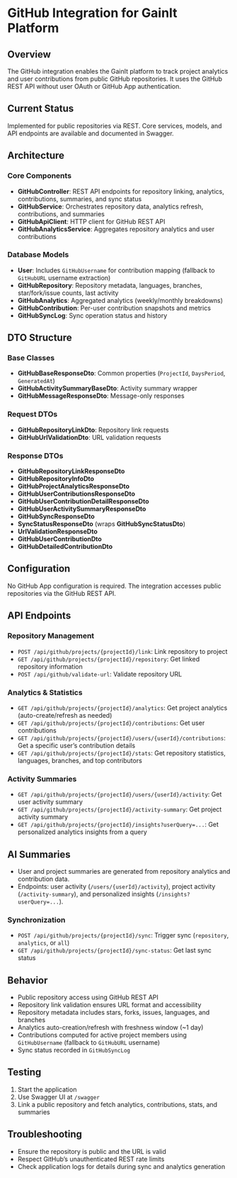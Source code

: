 # GitHub Integration for GainIt Platform

## Overview
The GitHub integration enables the GainIt platform to track project analytics and user contributions from public GitHub repositories. It uses the GitHub REST API without user OAuth or GitHub App authentication.

## Current Status
Implemented for public repositories via REST. Core services, models, and API endpoints are available and documented in Swagger.

## Architecture

### Core Components
- **GitHubController**: REST API endpoints for repository linking, analytics, contributions, summaries, and sync status
- **GitHubService**: Orchestrates repository data, analytics refresh, contributions, and summaries
- **GitHubApiClient**: HTTP client for GitHub REST API
- **GitHubAnalyticsService**: Aggregates repository analytics and user contributions

### Database Models
- **User**: Includes `GitHubUsername` for contribution mapping (fallback to `GitHubURL` username extraction)
- **GitHubRepository**: Repository metadata, languages, branches, star/fork/issue counts, last activity
- **GitHubAnalytics**: Aggregated analytics (weekly/monthly breakdowns)
- **GitHubContribution**: Per-user contribution snapshots and metrics
- **GitHubSyncLog**: Sync operation status and history

## DTO Structure

### Base Classes
- **GitHubBaseResponseDto**: Common properties (`ProjectId`, `DaysPeriod`, `GeneratedAt`)
- **GitHubActivitySummaryBaseDto**: Activity summary wrapper
- **GitHubMessageResponseDto**: Message-only responses

### Request DTOs
- **GitHubRepositoryLinkDto**: Repository link requests
- **GitHubUrlValidationDto**: URL validation requests

### Response DTOs
- **GitHubRepositoryLinkResponseDto**
- **GitHubRepositoryInfoDto**
- **GitHubProjectAnalyticsResponseDto**
- **GitHubUserContributionsResponseDto**
- **GitHubUserContributionDetailResponseDto**
- **GitHubUserActivitySummaryResponseDto**
- **GitHubSyncResponseDto**
- **SyncStatusResponseDto** (wraps **GitHubSyncStatusDto**)
- **UrlValidationResponseDto**
- **GitHubUserContributionDto**
- **GitHubDetailedContributionDto**

## Configuration
No GitHub App configuration is required. The integration accesses public repositories via the GitHub REST API.

## API Endpoints

### Repository Management
- `POST /api/github/projects/{projectId}/link`: Link repository to project
- `GET /api/github/projects/{projectId}/repository`: Get linked repository information
- `POST /api/github/validate-url`: Validate repository URL

### Analytics & Statistics
- `GET /api/github/projects/{projectId}/analytics`: Get project analytics (auto-create/refresh as needed)
- `GET /api/github/projects/{projectId}/contributions`: Get user contributions
- `GET /api/github/projects/{projectId}/users/{userId}/contributions`: Get a specific user’s contribution details
- `GET /api/github/projects/{projectId}/stats`: Get repository statistics, languages, branches, and top contributors

### Activity Summaries
- `GET /api/github/projects/{projectId}/users/{userId}/activity`: Get user activity summary
- `GET /api/github/projects/{projectId}/activity-summary`: Get project activity summary
- `GET /api/github/projects/{projectId}/insights?userQuery=...`: Get personalized analytics  insights from a query 

## AI Summaries

- User and project summaries are generated from repository analytics and contribution data.
- Endpoints: user activity (`/users/{userId}/activity`), project activity (`/activity-summary`), and personalized insights (`/insights?userQuery=...`).

### Synchronization
- `POST /api/github/projects/{projectId}/sync`: Trigger sync (`repository`, `analytics`, or `all`)
- `GET /api/github/projects/{projectId}/sync-status`: Get last sync status

## Behavior

- Public repository access using GitHub REST API
- Repository link validation ensures URL format and accessibility
- Repository metadata includes stars, forks, issues, languages, and branches
- Analytics auto-creation/refresh with freshness window (~1 day)
- Contributions computed for active project members using `GitHubUsername` (fallback to `GitHubURL` username)
- Sync status recorded in `GitHubSyncLog`

## Testing

1. Start the application
2. Use Swagger UI at `/swagger`
3. Link a public repository and fetch analytics, contributions, stats, and summaries

## Troubleshooting

- Ensure the repository is public and the URL is valid
- Respect GitHub’s unauthenticated REST rate limits
- Check application logs for details during sync and analytics generation
